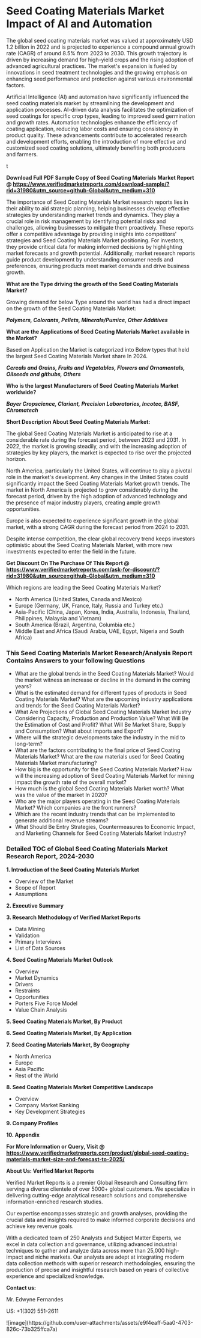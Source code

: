 <h1>Seed Coating Materials Market Impact of AI and Automation</h1><p>The global seed coating materials market was valued at approximately USD 1.2 billion in 2022 and is projected to experience a compound annual growth rate (CAGR) of around 8.5% from 2023 to 2030. This growth trajectory is driven by increasing demand for high-yield crops and the rising adoption of advanced agricultural practices. The market's expansion is fueled by innovations in seed treatment technologies and the growing emphasis on enhancing seed performance and protection against various environmental factors.</p><p>Artificial Intelligence (AI) and automation have significantly influenced the seed coating materials market by streamlining the development and application processes. AI-driven data analysis facilitates the optimization of seed coatings for specific crop types, leading to improved seed germination and growth rates. Automation technologies enhance the efficiency of coating application, reducing labor costs and ensuring consistency in product quality. These advancements contribute to accelerated research and development efforts, enabling the introduction of more effective and customized seed coating solutions, ultimately benefiting both producers and farmers.</p>t</p><p id="" class=""><strong>Download Full PDF Sample Copy of Seed Coating Materials Market Report @ <a href="https://www.verifiedmarketreports.com/download-sample/?rid=31980&utm_source=github-Global&utm_medium=310" target="_blank">https://www.verifiedmarketreports.com/download-sample/?rid=31980&utm_source=github-Global&utm_medium=310</a></strong></p><p>The importance of&nbsp;Seed Coating Materials Market research reports lies in their ability to aid strategic planning, helping businesses develop effective strategies by understanding market trends and dynamics. They play a crucial role in risk management by identifying potential risks and challenges, allowing businesses to mitigate them proactively. These reports offer a competitive advantage by providing insights into competitors' strategies and Seed Coating Materials Market positioning. For investors, they provide critical data for making informed decisions by highlighting market forecasts and growth potential. Additionally, market research reports guide product development by understanding consumer needs and preferences, ensuring products meet market demands and drive business growth.</p><p><strong>What are the&nbsp;Type driving the growth of the Seed Coating Materials Market?</strong></p><p id="" class="">Growing demand for below Type around the world has had a direct impact on the growth of the Seed Coating Materials Market:</p><em><strong>Polymers, Colorants, Pellets, Minerals/Pumice, Other Additives</strong></em></p><strong>What are the&nbsp;Applications&nbsp;of Seed Coating Materials Market available in the Market?</strong></p><p id="" class="">Based on Application the Market is categorized into Below types that held the largest Seed Coating Materials Market share In 2024.</p><em><strong>Cereals and Grains, Fruits and Vegetables, Flowers and Ornamentals, Oilseeds and githubs, Others</strong></em></p><strong>Who is the largest Manufacturers of Seed Coating Materials Market worldwide?</strong></p><p><em><strong>Bayer Cropscience, Clariant, Precision Laboratories, Incotec, BASF, Chromatech</strong></em></p><p id="" class=""><strong>Short Description About Seed Coating Materials Market:</strong></p><p>The global Seed Coating Materials Market is anticipated to rise at a considerable rate during the forecast period, between 2023 and 2031. In 2022, the market is growing steadily, and with the increasing adoption of strategies by key players, the market is expected to rise over the projected horizon.</p><p>North America, particularly the United States, will continue to play a pivotal role in the market's development. Any changes in the United States could significantly impact the Seed Coating Materials Market growth trends. The market in North America is projected to grow considerably during the forecast period, driven by the high adoption of advanced technology and the presence of major industry players, creating ample growth opportunities.</p><p>Europe is also expected to experience significant growth in the global market, with a strong CAGR during the forecast period from 2024 to 2031.</p><p>Despite intense competition, the clear global recovery trend keeps investors optimistic about the Seed Coating Materials Market, with more new investments expected to enter the field in the future.</p><p id="" class=""><strong>Get Discount On The Purchase Of This Report @ <a href="https://www.verifiedmarketreports.com/ask-for-discount/?rid=31980&utm_source=github-Global&utm_medium=310" target="_blank">https://www.verifiedmarketreports.com/ask-for-discount/?rid=31980&utm_source=github-Global&utm_medium=310</a></strong></p>Which regions are leading the Seed Coating Materials Market?</p><ul><li>North America (United States, Canada and Mexico)</li><li>Europe (Germany, UK, France, Italy, Russia and Turkey etc.)</li><li>Asia-Pacific (China, Japan, Korea, India, Australia, Indonesia, Thailand, Philippines, Malaysia and Vietnam)</li><li>South America (Brazil, Argentina, Columbia etc.)</li><li>Middle East and Africa (Saudi Arabia, UAE, Egypt, Nigeria and South Africa)</li></ul><h3 id="" class="">This Seed Coating Materials Market Research/Analysis Report Contains Answers to your following Questions</h3><ul><li>What are the global trends in the Seed Coating Materials Market? Would the market witness an increase or decline in the demand in the coming years?</li><li>What is the estimated demand for different types of products in Seed Coating Materials Market? What are the upcoming industry applications and trends for the Seed Coating Materials Market?</li><li>What Are Projections of Global Seed Coating Materials Market Industry Considering Capacity, Production and Production Value? What Will Be the Estimation of Cost and Profit? What Will Be Market Share, Supply and Consumption? What about imports and Export?</li><li>Where will the strategic developments take the industry in the mid to long-term?</li><li>What are the factors contributing to the final price of Seed Coating Materials Market? What are the raw materials used for Seed Coating Materials Market manufacturing?</li><li>How big is the opportunity for the Seed Coating Materials Market? How will the increasing adoption of Seed Coating Materials Market for mining impact the growth rate of the overall market?</li><li>How much is the global Seed Coating Materials Market worth? What was the value of the market In 2020?</li><li>Who are the major players operating in the Seed Coating Materials Market? Which companies are the front runners?</li><li>Which are the recent industry trends that can be implemented to generate additional revenue streams?</li><li>What Should Be Entry Strategies, Countermeasures to Economic Impact, and Marketing Channels for Seed Coating Materials Market Industry?</li></ul><h3 id="" class="">Detailed TOC of Global Seed Coating Materials Market Research Report, 2024-2030</h3><p id="" class=""><strong>1. Introduction of the Seed Coating Materials Market</strong></p><ul><li>Overview of the Market</li><li>Scope of Report</li><li>Assumptions</li></ul><p id="" class=""><strong>2. Executive Summary</strong></p><p id="" class=""><strong>3. Research Methodology of Verified Market Reports</strong></p><ul><li>Data Mining</li><li>Validation</li><li>Primary Interviews</li><li>List of Data Sources</li></ul><p id="" class=""><strong>4. Seed Coating Materials Market Outlook</strong></p><ul><li>Overview</li><li>Market Dynamics</li><li>Drivers</li><li>Restraints</li><li>Opportunities</li><li>Porters Five Force Model</li><li>Value Chain Analysis</li></ul><p id="" class=""><strong>5. Seed Coating Materials Market, By Product</strong></p><p id="" class=""><strong>6. Seed Coating Materials Market, By Application</strong></p><p id="" class=""><strong>7. Seed Coating Materials Market, By Geography</strong></p><ul><li>North America</li><li>Europe</li><li>Asia Pacific</li><li>Rest of the World</li></ul><p id="" class=""><strong>8. Seed Coating Materials Market Competitive Landscape</strong></p><ul><li>Overview</li><li>Company Market Ranking</li><li>Key Development Strategies</li></ul><p id="" class=""><strong>9. Company Profiles</strong></p><p id="" class=""><strong>10. Appendix</strong></p><p id="" class=""><strong>For More Information or Query, Visit @ <a href="https://www.verifiedmarketreports.com/product/global-seed-coating-materials-market-size-and-forecast-to-2025/" target="_blank">https://www.verifiedmarketreports.com/product/global-seed-coating-materials-market-size-and-forecast-to-2025/</a></strong></p><p id="" class=""><strong>About Us: Verified Market Reports</strong></p><p id="" class="">Verified Market Reports is a premier Global Research and Consulting firm serving a diverse clientele of over 5000+ global customers. We specialize in delivering cutting-edge analytical research solutions and comprehensive information-enriched research studies.</p><p id="" class="">Our expertise encompasses strategic and growth analyses, providing the crucial data and insights required to make informed corporate decisions and achieve key revenue goals.</p><p id="" class="">With a dedicated team of 250 Analysts and Subject Matter Experts, we excel in data collection and governance, utilizing advanced industrial techniques to gather and analyze data across more than 25,000 high-impact and niche markets. Our analysts are adept at integrating modern data collection methods with superior research methodologies, ensuring the production of precise and insightful research based on years of collective experience and specialized knowledge.</p><p id="" class=""><strong>Contact us:</strong></p><p id="" class="">Mr. Edwyne Fernandes</p><p id="" class="">US: +1(302) 551-2611</p>
![image](https://github.com/user-attachments/assets/e9f4eaff-5aa0-4703-826c-73b325ffca7a)

